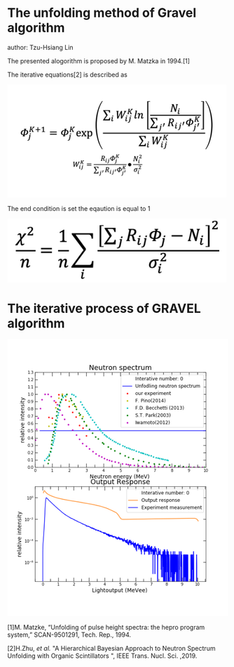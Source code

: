 # The unfolding method of Gravel algorithm
author: Tzu-Hsiang Lin

The presented alogorithm is proposed by M. Matzka in 1994.[1]

The iterative equations[2] is described as

<img src='https://github.com/ShawnTHLIN/Neutron_unfolding/blob/main/unfolding_gif/Gravel_equation1.png' width='500'>

The end condition is set the eqaution is equal to 1

<img src='https://github.com/ShawnTHLIN/Neutron_unfolding/blob/main/unfolding_gif/Gravel_equation2.png' width='500'>


# The iterative process of GRAVEL  algorithm

![unfolding_process](https://github.com/ShawnTHLIN/Neutron_unfolding/blob/main/unfolding_gif/unfolding_process.gif)


[1]M. Matzke, “Unfolding of pulse height spectra: the hepro program system,” SCAN-9501291, Tech. Rep., 1994.

[2]H.Zhu, <I>et al.</I> "A Hierarchical Bayesian Approach to Neutron Spectrum Unfolding with Organic Scintillators
", IEEE Trans. Nucl. Sci. ,2019.
